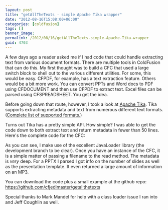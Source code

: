 ```yaml
---
layout: post
title: "getAllTheTexts - simple Apache Tika wrapper"
date: "2012-08-16T15:08:00+06:00"
categories: [coldfusion]
tags: []
banner_image: 
permalink: /2012/08/16/getAllTheTexts-simple-Apache-Tika-wrapper
guid: 4703
---
```


A few days ago a reader asked me if I had code that could handle extracting text from various document formats. There are multiple tools in ColdFusion that can do this. My first thought was to build a CFC that used a large switch block to shell out to the various different utilities. For some, this would be easy. CFPDF, for example, has a text extraction feature. Others would be a bit more work. You can convert PPTs and Word docs to PDF using CFDOCUMENT and then use CFPDF to extract text. Excel files can be parsed using CFSPREADSHEET. You get the idea.
<!--more-->
Before going down that route, however, I took a look at <a href="http://tika.apache.org/">Apache Tika</a>. Tika supports extracting metadata and text from numerous different text formats. (<a href="http://tika.apache.org/1.2/formats.html">Complete list of supported formats.</a>) 

Turns out Tika has a pretty simple API. How simple? I was able to get the code down to both extract text and return metadata in fewer than 50 lines. Here's the complete code for the CFC:

<script src="https://gist.github.com/3372326.js?file=gistfile1.cfm"></script>

As you can see, I make use of the excellent JavaLoader library (the development branch to be clear). Once you have an instance of the CFC, it is a simple matter of passing a filename to the read method. The metadata is <i>very</i> deep. For a PPTX I parsed I got info on the number of slides as well as the presentation template. It even returned a large amount of information on an MP3.

You can download the code plus a small example at the github repo: <a href="https://github.com/cfjedimaster/getallthetexts">https://github.com/cfjedimaster/getallthetexts</a>

Special thanks to Mark Mandel for help with a class loader issue I ran into and Jeff Coughlin as well.